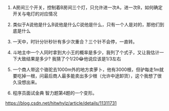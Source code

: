 
1. A房间三个开关，控制着B房间三个灯，只允许进一次A，进一次B，如何确定开关与电灯的对应情况

2. 类似于A说他是什么B说他是什么C说他是什么，只有一个人是对的，那他们到底是什么

3. 一天中，时针分针秒针有多少次重合？三个针不会停，一直转。 

4. 斗地主中一个人同时拿到大小王的概率是多少，我列了个式子，又让我估计一下大致结果是多少?
    我猜了个1/20😂他说应该是1/3左右

5. 一个商人带这个骆驼去1000m外的地方卖萝卜，他有3000根，但驴每走1m就要吃掉一根，问最后商人最多能卖出多少根（允许中途卸货），这个我想了很久没想出来。

6. 程序员面试金典 智力题第4题的一个变形。


https://blog.csdn.net/hitwhylz/article/details/11311731
